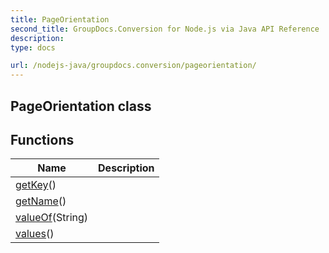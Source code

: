 ```yaml
---
title: PageOrientation
second_title: GroupDocs.Conversion for Node.js via Java API Reference
description: 
type: docs

url: /nodejs-java/groupdocs.conversion/pageorientation/
---
```


## PageOrientation class


## Functions

| Name | Description |
| --- | --- |
| [getKey](getkey)() |  |
| [getName](getname)() |  |
| [valueOf](valueof)(String) |  |
| [values](values)() |  |
